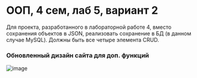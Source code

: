 # ООП, 4 сем, лаб 5, вариант 2
Для проекта, разработанного в лабораторной работе 4, вместо сохранения объектов в JSON, реализовать сохранение в БД (в данном случае MySQL). Должны быть все четыре элемента CRUD.

### Обновленный дизайн сайта для доп. функций
![image](https://github.com/mnnogo/OOP_t4_Lab5/assets/125581411/bd1a10e6-457d-4b41-964f-d1e0b388a63a)
